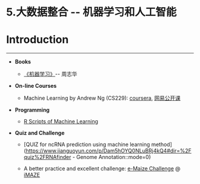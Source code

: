 # 5.大数据整合 -- 机器学习和人工智能

# Introduction

---

* **Books**

  * [《机器学习》](https://www.gitbook.com/book/lulab/bioinfo/edit#)-- 周志华

* **On-line Courses**

  * Machine Learning by Andrew Ng \(CS229\):  [coursera](https://www.coursera.org/learn/machine-learning), [网易公开课](http://open.163.com/special/opencourse/machinelearning.html)

* **Programming**

  * [R Scripts of Machine Learning](https://github.com/lulab/PI/tree/master/Rscript/machine_learning)

* **Quiz and Challenge**

  * [QUIZ for ncRNA prediction using machine learning method](https://www.jianguoyun.com/p/Dam5hOYQ0NLuBRj4kQ4#dir=%2Fquiz%2FRNAfinder - Genome Annotation::mode=0)

  * A better practice and excellent challenge: [e-Maize Challenge](http://emaize.imaze.org)  @ [iMAZE](http://www.imaze.org)



